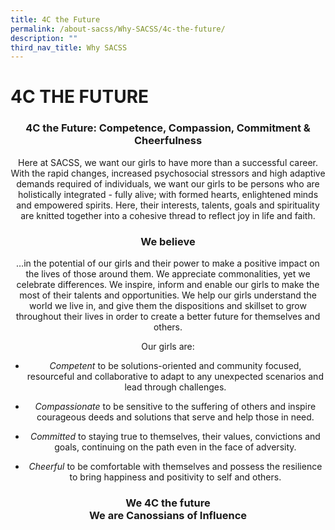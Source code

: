 ```yaml
---
title: 4C the Future
permalink: /about-sacss/Why-SACSS/4c-the-future/
description: ""
third_nav_title: Why SACSS
---
```

# 4C THE FUTURE
### <center> <b>4C the Future: Competence, Compassion, Commitment & Cheerfulness</b></center>

<p style="text-align: center;"> Here at SACSS, we want our girls to have more than a successful career. With the rapid changes, increased psychosocial stressors and high adaptive demands required of individuals, we want our girls to be persons who are holistically integrated - fully alive; with formed hearts, enlightened minds and empowered spirits. Here, their interests, talents, goals and spirituality are knitted together into a cohesive thread to reflect joy in life and faith. </p>

### <p style="text-align: center;"> <b>We believe</b></p>

<p style="text-align: center;"> …in the potential of our girls and their power to make a positive impact on the lives of those around them. We appreciate commonalities, yet we celebrate differences. We inspire, inform and enable our girls to make the most of their talents and opportunities. We help our girls understand the world we live in, and give them the dispositions and skillset to grow throughout their lives in order to create a better future for themselves and others. </p>

<p style="text-align: center;"> Our girls are:</p>

*   <p style="text-align: center;"> <i>Competent</i> to be solutions-oriented and community focused, resourceful and collaborative to adapt to any unexpected scenarios and lead through challenges.</p>
*    <p style="text-align: center;"> <i>Compassionate</i> to be sensitive to the suffering of others and inspire courageous deeds and solutions that serve and help those in need.</p>
*   <p style="text-align: center;"><i>Committed</i> to staying true to themselves, their values, convictions and goals, continuing on the path even in the face of adversity.</p>
*   <p style="text-align: center;"> <i>Cheerful</i> to be comfortable with themselves and possess the resilience to bring happiness and positivity to self and others.</p>

### <p style="text-align: center;"> <b>We 4C the future <br> We are Canossians of Influence  </b></p>